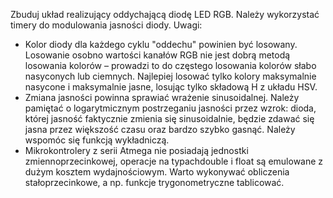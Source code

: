 Zbuduj układ realizujący oddychającą diodę LED RGB. Należy wykorzystać timery do modulowania jasności diody. Uwagi:
* Kolor diody dla każdego cyklu "oddechu" powinien być losowany. Losowanie osobno wartości kanałów RGB nie jest dobrą metodą losowania kolorów – prowadzi to do częstego losowania kolorów słabo nasyconych lub ciemnych. Najlepiej losować tylko kolory maksymalnie nasycone i maksymalnie jasne, losując tylko składową H z układu HSV.
* Zmiana jasności powinna sprawiać wrażenie sinusoidalnej. Należy pamiętać o logarytmicznym postrzeganiu jasności przez wzrok: dioda, której jasność faktycznie zmienia się sinusoidalnie, będzie zdawać się jasna przez większość czasu oraz bardzo szybko gasnąć. Należy wspomóc się funkcją wykładniczą.
* Mikrokontrolery z serii Atmega nie posiadają jednostki zmiennoprzecinkowej, operacje na typachdouble i float są emulowane z dużym kosztem wydajnościowym. Warto wykonywać obliczenia stałoprzecinkowe, a np. funkcje trygonometryczne tablicować.